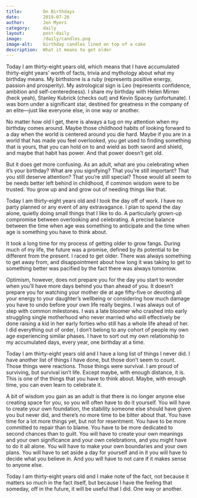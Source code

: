 ```yaml
---
title:        On Birthdays
date:         2019-07-26
author:       Jen Myers
category:     daily
layout:       post-daily
image:        /daily/candles.png
image-alt:    birthday candles lined on top of a cake
description:  What it means to get older
---
```


Today I am thirty-eight years old, which means that I have accumulated thirty-eight years’ worth of facts, trivia and mythology about what my birthday means. My birthstone is a ruby (represents positive energy, passion and prosperity). My astrological sign is Leo (represents confidence, ambition and self-centeredness). I share my birthday with Helen Mirren (heck yeah), Stanley Kubrick (checks out) and Kevin Spacey (unfortunate). I was born under a significant star, destined for greatness in the company of an elite—just like everyone else, in one way or another.

<!-- more -->

No matter how old I get, there is always a tug on my attention when my birthday comes around. Maybe those childhood habits of looking forward to a day when the world is centered around you die hard. Maybe if you are in a world that has made you feel overlooked, you get used to finding something that is yours, that you can hold on to and wield as both sword and shield, and maybe that habit has power. And that power doesn’t get old.

But it does get more confusing. As an adult, what are you celebrating when it’s your birthday? What are you signifying? That you’re still important? That you still deserve attention? That you’re still special? Those would all seem to be needs better left behind in childhood, if common wisdom were to be trusted. You grow up and and grow out of needing things like that.

Today I am thirty-eight years old and I took the day off of work. I have no party planned or any event of any extravagance. I plan to spend the day alone, quietly doing small things that I like to do. A particularly grown-up compromise between overlooking and celebrating. A precise balance between the time when age was something to anticipate and the time when age is something you have to think about.

It took a long time for my process of getting older to grow fangs. During much of my life, the future was a promise, defined by its potential to be different from the present. I raced to get older. There was always something to get away from, and disappointment about how long it was taking to get to something better was pacified by the fact there was always tomorrow.

Optimism, however, does not prepare you for the day you start to wonder when you’ll have more days behind you than ahead of you. It doesn’t prepare you for watching your mother die at age fifty-five or devoting all your energy to your daughter’s wellbeing or considering how much damage you have to undo before your own life really begins. I was always out of step with common milestones. I was a late bloomer who crashed into early struggling single motherhood who never married who will effectively be done raising a kid in her early forties who still has a whole life ahead of her. I did everything out of order, I don’t belong to any cohort of people my own age experiencing similar phases. I have to sort out my own relationship to my accumulated days, every year, one birthday at a time.

Today I am thirty-eight years old and I have a long list of things I never did. I have another list of things I have done, but those don’t seem to count. Those things were reactions. Those things were survival. I am proud of surviving, but survival isn’t life. Except maybe, with enough distance, it is. This is one of the things that you have to think about. Maybe, with enough time, you can even learn to celebrate it.

A bit of wisdom you gain as an adult is that there is no longer anyone else creating space for you, so you will often have to do it yourself. You will have to create your own foundation, the stability someone else should have given you but never did, and there’s no more time to be bitter about that. You have time for a lot more things yet, but not for resentment. You have to be more committed to repair than to blame. You have to be more dedicated to second chances than to guilt. You will have to create your own meanings and your own significance and your own celebrations, and you might have to do it all alone. You will have to make your own boundaries and your own plans. You will have to set aside a day for yourself and in it you will have to decide what you believe in. And you will have to not care if it makes sense to anyone else.

Today I am thirty-eight years old and I make note of the fact, not because it matters so much in the fact itself, but because I have the feeling that someday, off in the future, it will be useful that I did. One way or another.
